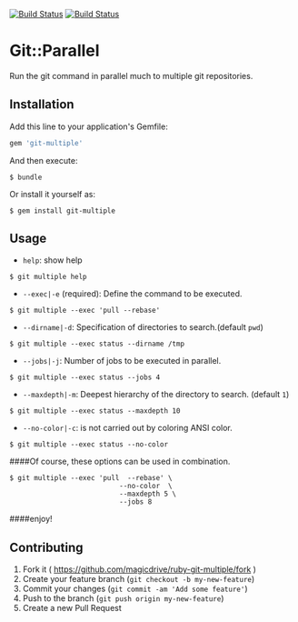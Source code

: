 [![Build Status](https://travis-ci.org/magicdrive/ruby-git-multiple.svg?branch=feature%2Frspec)](https://travis-ci.org/magicdrive/ruby-git-multiple)
[![Build Status](https://drone.io/github.com/magicdrive/ruby-git-multiple/status.png)](https://drone.io/github.com/magicdrive/ruby-git-multiple/latest)

# Git::Parallel

Run the git command in parallel much to multiple git repositories.

## Installation

Add this line to your application's Gemfile:

```ruby
gem 'git-multiple'
```

And then execute:

	$ bundle

Or install it yourself as:

	$ gem install git-multiple

## Usage
  
  
* `help`: show help

```
$ git multiple help
```

* `--exec|-e` (required): Define the command to be executed.

```
$ git multiple --exec 'pull --rebase'
```
* `--dirname|-d`: Specification of directories to search.(default `pwd`)

```
$ git multiple --exec status --dirname /tmp
```

* `--jobs|-j`: Number of jobs to be executed in parallel.

```
$ git multiple --exec status --jobs 4
```
* `--maxdepth|-m`: Deepest hierarchy of the directory to search. (default `1`)

```
$ git multiple --exec status --maxdepth 10
```

* `--no-color|-c`: is not carried out by coloring ANSI color.

```
$ git multiple --exec status --no-color
```

####Of course, these options can be used in combination.

```
$ git multiple --exec 'pull  --rebase' \
						   --no-color  \
						   --maxdepth 5 \
						   --jobs 8
```

####enjoy!

## Contributing

1. Fork it ( https://github.com/magicdrive/ruby-git-multiple/fork )
2. Create your feature branch (`git checkout -b my-new-feature`)
3. Commit your changes (`git commit -am 'Add some feature'`)
4. Push to the branch (`git push origin my-new-feature`)
5. Create a new Pull Request
